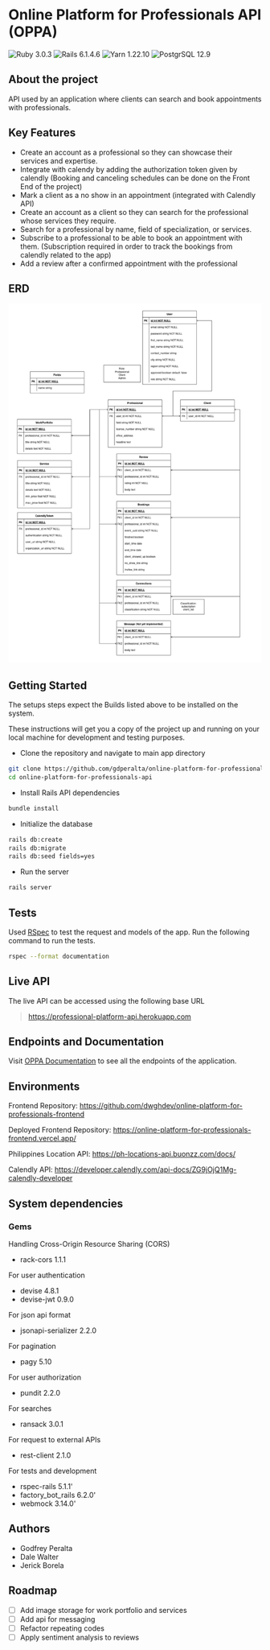 # Online Platform for Professionals API (OPPA)

![Ruby 3.0.3](https://img.shields.io/badge/Ruby-%3E%3D3.0.3-red) ![Rails 6.1.4.6](https://img.shields.io/badge/Rails-6.1.4.6-red) ![Yarn 1.22.10](https://img.shields.io/badge/Yarn-1.22.10-%232188b6%3B) ![PostgrSQL 12.9](https://img.shields.io/badge/PostgreSQL-12.9-%23336791)

## **About the project**

API used by an application where clients can search and book appointments with professionals.

## **Key Features**

- Create an account as a professional so they can showcase their services and expertise.
- Integrate with calendy by adding the authorization token given by calendly (Booking and canceling schedules can be done on the Front End of the project)
- Mark a client as a no show in an appointment (integrated with Calendly API)
- Create an account as a client so they can search for the professional whose services they require.
- Search for a professional by name, field of specialization, or services.
- Subscribe to a professional to be able to book an appointment with them. (Subscription required in order to track the bookings from calendly related to the app)
- Add a review after a confirmed appointment with the professional

## **ERD**

![ERD][erd_pic]

## **Getting Started**

The setups steps expect the Builds listed above to be installed on the system.

These instructions will get you a copy of the project up and running on your local machine for development and testing purposes.

- Clone the repository and navigate to main app directory

```bash
git clone https://github.com/gdperalta/online-platform-for-professionals-api.git
cd online-platform-for-professionals-api
```

- Install Rails API dependencies

```bash
bundle install
```

- Initialize the database

```bash
rails db:create
rails db:migrate
rails db:seed fields=yes
```

- Run the server

```bash
rails server
```

## **Tests**

Used [RSpec](https://rspec.info) to test the request and models of the app.
Run the following command to run the tests.

```bash
rspec --format documentation
```

## **Live API**

The live API can be accessed using the following base URL

> https://professional-platform-api.herokuapp.com

## **Endpoints and Documentation**

Visit [OPPA Documentation](https://app.swaggerhub.com/apis-docs/gdperalta924/OPPA/1) to see all the endpoints of the application.

## **Environments**

Frontend Repository: https://github.com/dwghdev/online-platform-for-professionals-frontend

Deployed Frontend Repository: https://online-platform-for-professionals-frontend.vercel.app/

Philippines Location API: https://ph-locations-api.buonzz.com/docs/

Calendly API: https://developer.calendly.com/api-docs/ZG9jOjQ1Mg-calendly-developer

## **System dependencies**

### **Gems**

Handling Cross-Origin Resource Sharing (CORS)

- rack-cors 1.1.1

For user authentication

- devise 4.8.1
- devise-jwt 0.9.0

For json api format

- jsonapi-serializer 2.2.0

For pagination

- pagy 5.10

For user authorization

- pundit 2.2.0

For searches

- ransack 3.0.1

For request to external APIs

- rest-client 2.1.0

For tests and development

- rspec-rails 5.1.1'
- factory_bot_rails 6.2.0'
- webmock 3.14.0'

## **Authors**

- Godfrey Peralta
- Dale Walter
- Jerick Borela

## **Roadmap**

- [ ] Add image storage for work portfolio and services
- [ ] Add api for messaging
- [ ] Refactor repeating codes
- [ ] Apply sentiment analysis to reviews

[erd_pic]: docs/img/opp_erd.png
